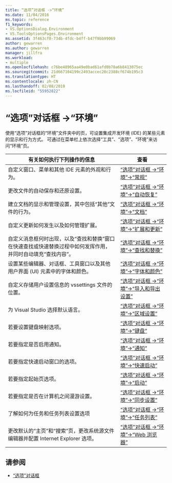 ```yaml
---
title: “选项”对话框 ->“环境”
ms.date: 11/04/2016
ms.topic: reference
f1_keywords:
- VS.OptionsDialog.Environment
- VS.ToolsOptionsPages.Environment
ms.assetid: 3f463cf0-734b-4fdc-b4ff-b47f9bb99069
author: gewarren
ms.author: gewarren
manager: jillfra
ms.workload:
- multiple
ms.openlocfilehash: c76be48965aa49e0bad61afd0b70a6b8413075ec
ms.sourcegitcommit: 21d667104199c2493accec20c2388cf674b195c3
ms.translationtype: HT
ms.contentlocale: zh-CN
ms.lasthandoff: 02/08/2019
ms.locfileid: "55952822"
---
```

# <a name="environment-options-dialog-box"></a>“选项”对话框 ->“环境”

使用“选项”对话框的“环境”文件夹中的页，可设置集成开发环境 (IDE) 的某些元素的显示和行为方式。 可通过在菜单栏上依次选择“工具”、“选项”、“环境”来访问“环境”页。

|有关如何执行下列操作的信息|查看|
| - |---------|
|自定义窗口、菜单和其他 IDE 元素的外观和行为。|[“选项”对话框 ->“环境”->“常规”](../../ide/reference/general-environment-options-dialog-box.md)|
|更改文件的自动保存和还原设置。|[“选项”对话框 ->“环境”->“自动恢复”](../../ide/reference/autorecover-environment-options-dialog-box.md)|
|建立文档的显示和管理设置，其中包括“其他”文件的行为。|[“选项”对话框 ->“环境”->“文档”](../../ide/reference/documents-environment-options-dialog-box.md)|
|自定义更新如何发生以及如何管理扩展。|[“选项”对话框 ->“环境”->“扩展和更新”](../../ide/reference/extensions-and-updates-environment-options-dialog-box.md)|
|自定义消息框何时出现，以及“查找和替换”窗口在快速查找或快速替换过程中如何发挥作用，并同时自动填充“查找内容”。|[“选项”对话框 ->“环境”->“查找和替换”](../../ide/reference/find-and-replace-environment-options-dialog-box.md)|
|设置某些编辑器、对话框、工具窗口以及其他用户界面 (UI) 元素中的字体和颜色。|[“选项”对话框 ->“环境”->“字体和颜色”](../../ide/reference/fonts-and-colors-environment-options-dialog-box.md)|
|自定义存储用户设置信息的 vssettings 文件的位置。|[“选项”对话框 ->“环境”->“导入和导出设置”](../../ide/reference/import-and-export-settings-environment-options-dialog-box.md)|
|为 Visual Studio 选择默认语言。|[“选项”对话框 ->“环境”->“区域设置”](../../ide/reference/international-settings-environment-options-dialog-box.md)|
|若要设置键盘映射选项。|[“选项”对话框 ->“环境”->“键盘”](../../ide/reference/keyboard-environment-options-dialog-box.md)|
|若要指定是否启用通知。|[“选项”对话框 ->“环境”->“通知”](../../ide/reference/notifications-environment-options-dialog-box.md)|
|若要指定快速启动窗口的选项。|[“选项”对话框 ->“环境”->“快速启动”](../../ide/reference/quick-launch-environment-options-dialog-box.md)|
|若要指定起始页选项。|[“选项”对话框 ->“环境”->“启动”](../../ide/reference/startup-environment-options-dialog-box.md)|
|若要指定是否在计算机之间漫游设置。|[“选项”对话框 ->“环境”->“同步设置”](../../ide/reference/accounts-environment-options-dialog-box.md)|
|了解如何为任务和任务列表设置选项|[“选项”对话框 ->“环境”->“任务列表”](../../ide/reference/task-list-environment-options-dialog-box.md)|
|更改默认的“主页”和“搜索”页，更改系统源文件编辑器并配置 Internet Explorer 选项。|[“选项”对话框 ->“环境”->“Web 浏览器”](../../ide/reference/web-browser-environment-options-dialog-box.md)|

## <a name="see-also"></a>请参阅

- [“选项”对话框](../../ide/reference/options-dialog-box-visual-studio.md)